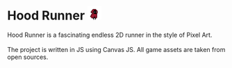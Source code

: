 # Hood Runner ![Изображение](stuff\1.gif)
Hood Runner is a fascinating endless 2D runner in the style of Pixel Art.
<br><br>
The project is written in JS using Canvas JS.
All game assets are taken from open sources.